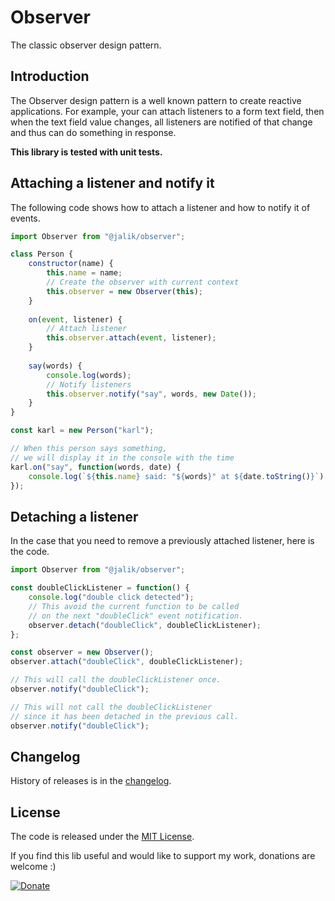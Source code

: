 # Observer

The classic observer design pattern.

## Introduction

The Observer design pattern is a well known pattern to create reactive applications.
For example, your can attach listeners to a form text field, then when the text field value changes, all listeners are notified of that change and thus can do something in response. 

**This library is tested with unit tests.**

## Attaching a listener and notify it

The following code shows how to attach a listener and how to notify it of events.

```js
import Observer from "@jalik/observer";

class Person {
    constructor(name) {
        this.name = name;
        // Create the observer with current context
        this.observer = new Observer(this);
    }
    
    on(event, listener) {
        // Attach listener
        this.observer.attach(event, listener);
    }
    
    say(words) {
        console.log(words);
        // Notify listeners
        this.observer.notify("say", words, new Date());
    }
}

const karl = new Person("karl");

// When this person says something,
// we will display it in the console with the time
karl.on("say", function(words, date) {
    console.log(`${this.name} said: "${words}" at ${date.toString()}`);
});
```

## Detaching a listener

In the case that you need to remove a previously attached listener, here is the code.

```js
import Observer from "@jalik/observer";

const doubleClickListener = function() {
    console.log("double click detected");
    // This avoid the current function to be called
    // on the next "doubleClick" event notification.
    observer.detach("doubleClick", doubleClickListener);
};

const observer = new Observer();
observer.attach("doubleClick", doubleClickListener);

// This will call the doubleClickListener once.
observer.notify("doubleClick");

// This will not call the doubleClickListener
// since it has been detached in the previous call.
observer.notify("doubleClick");
```

## Changelog

History of releases is in the [changelog](./CHANGELOG.md).

## License

The code is released under the [MIT License](http://www.opensource.org/licenses/MIT).

If you find this lib useful and would like to support my work, donations are welcome :)

[![Donate](https://img.shields.io/badge/Donate-PayPal-green.svg)](https://www.paypal.com/cgi-bin/webscr?cmd=_s-xclick&hosted_button_id=SS78MUMW8AH4N)
